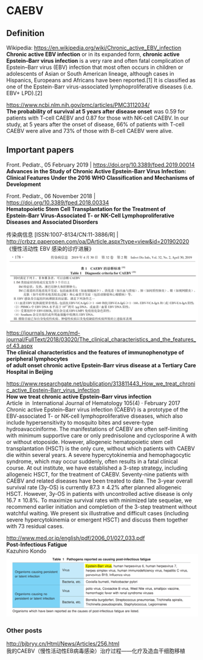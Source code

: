 ﻿# CAEBV


## Definition
 
Wikipedia: https://en.wikipedia.org/wiki/Chronic_active_EBV_infection     
**Chronic active EBV infection** or in its expanded form, **chronic active Epstein–Barr virus infection** is a very rare and often fatal complication of Epstein–Barr virus (EBV) infection that most often occurs in children or adolescents of Asian or South American lineage, although cases in Hispanics, Europeans and Africans have been reported.[1] It is classified as one of the Epstein-Barr virus-associated lymphoproliferative diseases (i.e. EBV+ LPD).[2]    

https://www.ncbi.nlm.nih.gov/pmc/articles/PMC3112034/     
**The probability of survival at 5 years after disease onset** was 0.59 for patients with T-cell CAEBV and 0.87 for those with NK-cell CAEBV. In our study, at 5 years after the onset of disease, 66% of patients with T-cell CAEBV were alive and 73% of those with B-cell CAEBV were alive.


## Important papers

Front. Pediatr., 05 February 2019 | https://doi.org/10.3389/fped.2019.00014  
**Advances in the Study of Chronic Active Epstein-Barr Virus Infection:     
Clinical Features Under the 2016 WHO Classification and Mechanisms of Development**

Front. Pediatr., 06 November 2018 | https://doi.org/10.3389/fped.2018.00334  
**Hematopoietic Stem Cell Transplantation for the Treatment of     
Epstein-Barr Virus-Associated T- or NK-Cell Lymphoproliferative Diseases and Associated Disorders**

传染病信息 [ISSN:1007-8134/CN:11-3886/R] | http://crbzz.paperopen.com/oa/DArticle.aspx?type=view&id=201902020     
《慢性活动性 EBV 感染的诊疗进展》           
<img src="https://github.com/Nov05/CAEBV/blob/master/images/2020-05-31%2019_04_09-Microsoft%20Edge.png?raw=true">

https://journals.lww.com/md-journal/FullText/2018/03020/The_clinical_characteristics_and_the_features_of.43.aspx    
**The clinical characteristics and the features of immunophenotype of peripheral lymphocytes     
of adult onset chronic active Epstein-Barr virus disease at a Tertiary Care Hospital in Beijing**     

https://www.researchgate.net/publication/313811443_How_we_treat_chronic_active_Epstein-Barr_virus_infection     
**How we treat chronic active Epstein–Barr virus infection**    
Article in International Journal of Hematology 105(4) · February 2017     
Chronic active Epstein–Barr virus infection (CAEBV) is a prototype of the EBV-associated T- or NK-cell lymphoproliferative diseases, which also include hypersensitivity to mosquito bites and severe-type hydroavacciniforme. The manifestations of CAEBV are often self-limiting with minimum supportive care or only prednisolone and cyclosporine A with or without etoposide. However, allogeneic hematopoietic stem cell transplantation (HSCT) is the only cure, without which patients with CAEBV die within several years. A severe hypercytokinemia and hemophagocytic syndrome, which may occur suddenly, often results in a fatal clinical course. At out institute, we have established a 3-step strategy, including allogeneic HSCT, for the treatment of CAEBV. Seventy-nine patients with CAEBV and related diseases have been treated to date. The 3-year overall survival rate (3y-OS) is currently 87.3 ± 4.2% after planned allogeneic HSCT. However, 3y-OS in patients with uncontrolled active disease is only 16.7 ± 10.8%. To maximize survival rates with minimized late sequelae, we recommend earlier initiation and completion of the 3-step treatment without watchful waiting. We present six illustrative and difficult cases (including severe hypercytokinemia or emergent HSCT) and discuss them together with 73 residual cases.   

http://www.med.or.jp/english/pdf/2006_01/027_033.pdf    
**Post-Infectious Fatigue**       
Kazuhiro Kondo    
<img src="https://github.com/Nov05/CAEBV/blob/master/images/2020-06-01%2010_24_14-027_033.pdf.png?raw=true">     

### Other posts

http://bjbryy.cn/Html/News/Articles/256.html      
我的CAEBV（慢性活动性EB病毒感染）治疗过程——化疗及造血干细胞移植     
  

